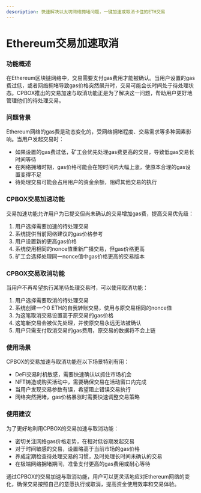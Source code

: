 ```yaml
---
description: 快速解决以太坊网络拥堵问题，一键加速或取消卡住的ETH交易
---
```


# Ethereum交易加速取消

### 功能概述

在Ethereum区块链网络中，交易需要支付gas费用才能被确认。当用户设置的gas费过低，或者网络拥堵导致gas价格突然飙升时，交易可能会长时间处于待处理状态。CPBOX推出的交易加速与取消功能正是为了解决这一问题，帮助用户更好地管理他们的待处理交易。

### 问题背景

Ethereum网络的gas费是动态变化的，受网络拥堵程度、交易需求等多种因素影响。当用户发起交易时：

* 如果设置的gas费过低，矿工会优先处理gas费更高的交易，导致低gas交易长时间等待
* 在网络拥堵时期，gas价格可能会在短时间内大幅上涨，使原本合理的gas设置变得不足
* 待处理交易可能会占用用户的资金余额，阻碍其他交易的执行

### CPBOX交易加速功能

交易加速功能允许用户为已提交但尚未确认的交易增加gas费，提高交易优先级：

1. 用户选择需要加速的待处理交易
2. 系统提供当前网络建议的gas价格参考
3. 用户设置新的更高gas价格
4. 系统使用相同的nonce值重新广播交易，但gas价格更高
5. 矿工会选择处理同一nonce值中gas价格更高的交易版本

### CPBOX交易取消功能

当用户不再希望执行某笔待处理交易时，可以使用取消功能：

1. 用户选择需要取消的待处理交易
2. 系统创建一个0 ETH的自我转账交易，使用与原交易相同的nonce值
3. 为这笔取消交易设置高于原交易的gas价格
4. 这笔新交易会被优先处理，并使原交易永远无法被确认
5. 用户只需支付取消交易的gas费用，原交易的数据将不会上链

### 使用场景

CPBOX的交易加速与取消功能在以下场景特别有用：

* DeFi交易时机敏感，需要快速确认以抓住市场机会
* NFT铸造或购买活动中，需要确保交易在活动窗口内完成
* 当用户发现交易参数有误，希望阻止错误交易执行
* 网络突然拥堵，gas价格暴涨时需要快速调整交易策略

### 使用建议

为了更好地利用CPBOX的交易加速与取消功能：

* 密切关注网络gas价格走势，在相对低谷期发起交易
* 对于时间敏感的交易，设置略高于当前市场的gas价格
* 养成定期检查待处理交易的习惯，及时处理长时间未确认的交易
* 在极端网络拥堵期间，准备支付更高的gas费用或耐心等待

通过CPBOX的交易加速与取消功能，用户可以更灵活地应对Ethereum网络的变化，确保交易按照自己的意愿执行或取消，提高资金使用效率和交易体验。
